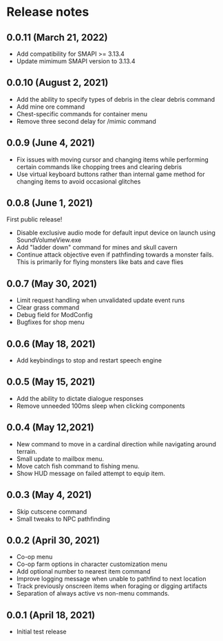 # Release notes

## 0.0.11 (March 21, 2022)

* Add compatibility for SMAPI >= 3.13.4
* Update mimimum SMAPI version to 3.13.4

## 0.0.10 (August 2, 2021)

* Add the ability to specify types of debris in the clear debris command
* Add mine ore command
* Chest-specific commands for container menu
* Remove three second delay for /mimic command

## 0.0.9 (June 4, 2021)

* Fix issues with moving cursor and changing items while performing certain commands like chopping trees and clearing debris
* Use virtual keyboard buttons rather than internal game method for changing items to avoid occasional glitches
## 0.0.8 (June 1, 2021)
First public release!

* Disable exclusive audio mode for default input device on launch using SoundVolumeView.exe
* Add "ladder down" command for mines and skull cavern
* Continue attack objective even if pathfinding towards a monster fails. This is primarily for flying monsters like bats and cave flies
## 0.0.7 (May 30, 2021)
* Limit request handling when unvalidated update event runs
* Clear grass command
* Debug field for ModConfig
* Bugfixes for shop menu

## 0.0.6 (May 18, 2021)
* Add keybindings to stop and restart speech engine

## 0.0.5 (May 15, 2021)
* Add the ability to dictate dialogue responses
* Remove unneeded 100ms sleep when clicking components

## 0.0.4 (May 12,2021)
* New command to move in a cardinal direction while navigating around terrain.
* Small update to mailbox menu.
* Move catch fish command to fishing menu.
* Show HUD message on failed attempt to equip item.

## 0.0.3 (May 4, 2021)
* Skip cutscene command
* Small tweaks to NPC pathfinding

## 0.0.2 (April 30, 2021)
* Co-op menu
* Co-op farm options in character customization menu
* Add optional number to nearest item command
* Improve logging message when unable to pathfind to next location
* Track previously onscreen items when foraging or digging artifacts
* Separation of always active vs non-menu commands.

## 0.0.1 (April 18, 2021)
* Initial test release  
